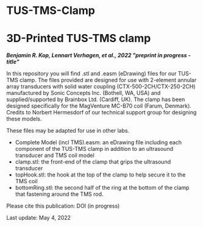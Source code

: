 # TUS-TMS-Clamp

# 3D-Printed TUS-TMS clamp 
***Benjamin R. Kop, Lennart Verhagen, et al., 2022 "preprint in progress - title"***

In this repository you will find .stl and .easm (eDrawing) files for our TUS-TMS clamp. The files provided are designed for use with 2-element annular array transducers with solid water coupling (CTX-500-2CH/CTX-250-2CH) manufactured by Sonic Concepts Inc. (Bothell, WA, USA) and supplied/supported by Brainbox Ltd. (Cardiff, UK). The clamp has been designed specifically for the MagVenture MC-B70 coil (Farum, Denmark). Credits to Norbert Hermesdorf of our technical support group for designing these models. 

These files may be adapted for use in other labs. 
- Complete Model (incl TMS).easm: an eDrawing file including each component of the TUS-TMS clamp in addition to an ultrasound transducer and TMS coil model 
- clamp.stl: the front-end of the clamp that grips the ultrasound transducer 
- topHook.stl: the hook at the top of the clamp to help secure it to the TMS coil 
- bottomRing.stl: the second half of the ring at the bottom of the clamp that fastening around the TMS rod. 

 
Please cite this publication: DOI (in progress) 

Last update: May 4, 2022
